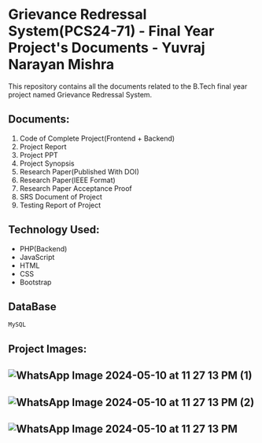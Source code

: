 # Grievance Redressal System(PCS24-71) - Final Year Project's Documents - Yuvraj Narayan Mishra 
This repository contains all the documents related to the B.Tech final year project named Grievance Redressal System.
## Documents:
1.	Code of Complete Project(Frontend + Backend)
2.	Project Report 
3.	Project PPT 
4.	Project Synopsis
6.	Research Paper(Published With DOI)
5.	Research Paper(IEEE Format)
7.	Research Paper Acceptance Proof 
8.	SRS Document of Project
9.	Testing Report of Project
## Technology Used:
<ul>
  <li>PHP(Backend)</li>
  <li>JavaScript</li>
  <li>HTML</li>
  <li>CSS</li>
  <li>Bootstrap</li>
</ul>

## DataBase
```
MySQL
```
## Project Images:

## ![WhatsApp Image 2024-05-10 at 11 27 13 PM (1)](https://github.com/YuvrajNarayanMishra/GrievanceRedressalSystem/assets/99082388/131fcc64-bf86-4709-962b-c3a4c1f754c2)


## ![WhatsApp Image 2024-05-10 at 11 27 13 PM (2)](https://github.com/YuvrajNarayanMishra/GrievanceRedressalSystem/assets/99082388/34e751bf-5434-4a63-9e10-c478dfca8b3f)


## ![WhatsApp Image 2024-05-10 at 11 27 13 PM](https://github.com/YuvrajNarayanMishra/GrievanceRedressalSystem/assets/99082388/1c299ee2-3cac-4c2c-9951-701a4077c682)
